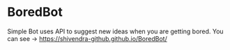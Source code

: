 # BoredBot
Simple Bot uses API to suggest new ideas  when you are getting bored.
You can see -> https://shivendra-github.github.io/BoredBot/

